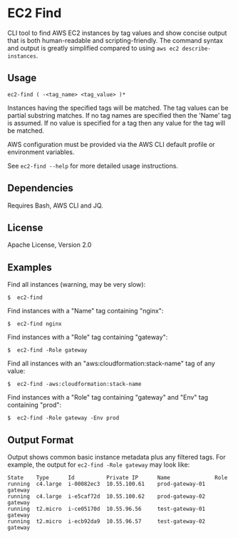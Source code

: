 EC2 Find
========

CLI tool to find AWS EC2 instances by tag values and show concise output that
is both human-readable and scripting-friendly. The command syntax and output is
greatly simplified compared to using `aws ec2 describe-instances`.


Usage
-----

```
ec2-find ( -<tag_name> <tag_value> )*
```

Instances having the specified tags will be matched. The tag values can be
partial substring matches. If no tag names are specified then the 'Name' tag is
assumed. If no value is specified for a tag then any value for the tag will be
matched.

AWS configuration must be provided via the AWS CLI default profile or
environment variables.

See `ec2-find --help` for more detailed usage instructions.


Dependencies
------------

Requires Bash, AWS CLI and JQ.


License
-------

Apache License, Version 2.0


Examples
-------

Find all instances (warning, may be very slow):

    $  ec2-find

Find instances with a "Name" tag containing "nginx":

    $  ec2-find nginx

Find instances with a "Role" tag containing "gateway":

    $  ec2-find -Role gateway

Find all instances with an "aws:cloudformation:stack-name" tag of any value:

    $  ec2-find -aws:cloudformation:stack-name

Find instances with a "Role" tag containing "gateway" and "Env" tag containing
"prod":

    $  ec2-find -Role gateway -Env prod


Output Format
-------------

Output shows common basic instance metadata plus any filtered tags. For
example, the output for `ec2-find -Role gateway` may look like:

```
State    Type      Id          Private IP      Name              Role
running  c4.large  i-00082ec3  10.55.100.61    prod-gateway-01   gateway
running  c4.large  i-e5caf72d  10.55.100.62    prod-gateway-02   gateway
running  t2.micro  i-ce05170d  10.55.96.56     test-gateway-01   gateway
running  t2.micro  i-ecb92da9  10.55.96.57     test-gateway-02   gateway
```
